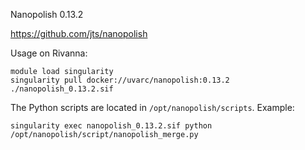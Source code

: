 Nanopolish 0.13.2

https://github.com/jts/nanopolish

Usage on Rivanna:
```
module load singularity
singularity pull docker://uvarc/nanopolish:0.13.2
./nanopolish_0.13.2.sif
```

The Python scripts are located in `/opt/nanopolish/scripts`. Example:
```
singularity exec nanopolish_0.13.2.sif python /opt/nanopolish/script/nanopolish_merge.py
```
